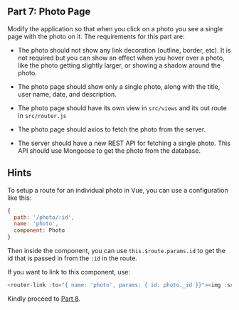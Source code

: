 
## Part 7: Photo Page

Modify the application so that when you click on a photo you see a single page
with the photo on it. The requirements for this part are:

- The photo should not show any link decoration (outline, border, etc). It is
  not required but you can show an effect when you hover over a photo, like the
  photo getting slightly larger, or showing a shadow around the photo.

- The photo page should show only a single photo, along with the title, user
  name, date, and description.

- The photo page should have its own view in `src/views` and its out route in
  `src/router.js`

- The photo page should axios to fetch the photo from the server.

- The server should have a new REST API for fetching a single photo. This API
  should use Mongoose to get the photo from the database.

## Hints

To setup a route for an individual photo in Vue, you can use a configuration like this:

```javascript
{
  path: '/photo/:id',
  name: 'photo',
  component: Photo
}
```

Then inside the component, you can use `this.$route.params.id` to get the id that is passed in from the `:id` in the route.

If you want to link to this component, use:

```javascript
<router-link :to="{ name: 'photo', params: { id: photo._id }}"><img :src="photo.path" /></router-link>
```

Kindly proceed to [Part 8](/tutorials/part8.md).

